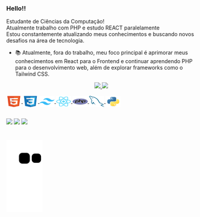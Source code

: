 <h3>Hello!!</h3>
<p>Estudante de Ciências da Computação!<br>
Atualmente trabalho com PHP e estudo REACT paralelamente<br>
Estou constantemente atualizando meus conhecimentos e buscando novos desafios na área de tecnologia.<p>


- 📚 Atualmente, fora do trabalho, meu foco principal é aprimorar meus conhecimentos em React para o Frontend e continuar aprendendo PHP para o desenvolvimento web, além de explorar frameworks como o Tailwind CSS.


<div align="center">
  <a href="https://github.com/YagoB16">
  <img height="180em" src="https://github-readme-stats.vercel.app/api?username=yagob16&show_icons=true&theme=dark&include_all_commits=true&count_private=true"/>
  <img height="180em" src="https://github-readme-stats.vercel.app/api/top-langs/?username=yagob16&layout=compact&langs_count=7&theme=dark"/>
</div>
  
  <div style="display: inline_block"><br>
  <img align="center" alt="Logo-HTML" height="30" width="40" src="https://raw.githubusercontent.com/devicons/devicon/master/icons/html5/html5-original.svg">
  <img align="center" alt="Logo-CSS" height="30" width="40" src="https://raw.githubusercontent.com/devicons/devicon/master/icons/css3/css3-original.svg">
  <img align="center" alt="Logo-React" height="30" width="40" src="https://github.com/devicons/devicon/blob/master/icons/tailwindcss/tailwindcss-original.svg">
  <img align="center" alt="Logo-Tailwind" height="30" width="40" src="https://github.com/devicons/devicon/blob/master/icons/react/react-original.svg">
  <img align="center" alt="Logo-PHP" height="30" width="40" src="https://github.com/devicons/devicon/blob/master/icons/php/php-original.svg">
  <img align="center" alt="Logo-MYSQL" height="30" width="40" src="https://github.com/devicons/devicon/blob/master/icons/mysql/mysql-original.svg">
  <img align="center" alt="Logo-Py" height="30" width="40" src="https://github.com/devicons/devicon/blob/master/icons/python/python-original.svg">
 </div>
  
  ##
  
  <div>
    
  <a href="https://instagram.com/yy.agoo" target="_blank"><img src="https://img.shields.io/badge/-Instagram-%23E4405F?style=for-the-badge&logo=instagram&logoColor=white" target="_blank"></a>
 	<a target="_blank" href="https://www.twitch.tv/yagobarb0sa" ><img src="https://img.shields.io/badge/Twitch-9146FF?style=for-the-badge&logo=twitch&logoColor=white" target="_blank"></a>
  <a href="https://www.linkedin.com/in/yago-barbosa-35762b219/" target="_blank"><img src="https://img.shields.io/badge/-LinkedIn-%230077B5?style=for-the-badge&logo=linkedin&logoColor=white" target="_blank"></a> 
 
  </div>

  
#

<picture align="center">
  <source media="(prefers-color-scheme: dark)" srcset="https://raw.githubusercontent.com/YagoB16/YagoB16/output/github-contribution-grid-snake-dark.svg">
  <source media="(prefers-color-scheme: light)" srcset="https://raw.githubusercontent.com/YagoB16/YagoB16/output/github-contribution-grid-snake-dark.svg">
  <img align="center" alt="github contribution grid snake animation" src="https://raw.githubusercontent.com/YagoB16/YagoB16/output/github-contribution-grid-snake.svg">
</picture>

